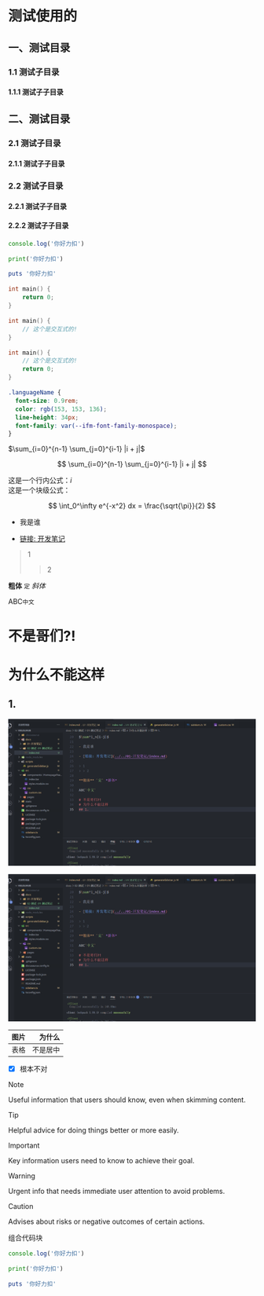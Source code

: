 # 测试使用的

## 一、测试目录
### 1.1 测试子目录
#### 1.1.1 测试子子目录

## 二、测试目录
### 2.1 测试子目录
#### 2.1.1 测试子子目录
### 2.2 测试子目录
#### 2.2.1 测试子子目录
#### 2.2.2 测试子子目录

```javascript [group1-JavaScript] vscode
console.log('你好力扣')
```

```python [group1-Python]
print('你好力扣')
```

```ruby [group1-Ruby]
puts '你好力扣'
```

```cpp
int main() {
    return 0;
}
```

```C vscode
int main() {
    // 这个是交互式的!
}
```

```cpp VsCode
int main() {
    // 这个是交互式的!
    return 0;
}
```

```css VsCode
.languageName {
  font-size: 0.9rem;
  color: rgb(153, 153, 136);
  line-height: 34px;
  font-family: var(--ifm-font-family-monospace);
}
```

$\sum_{i=0}^{n-1} \sum_{j=0}^{i-1} |i + j|$

$$
\sum_{i=0}^{n-1} \sum_{j=0}^{i-1} |i + j|
$$

这是一个行内公式：$i$  
这是一个块级公式：

$$
\int_0^\infty e^{-x^2} dx = \frac{\sqrt{\pi}}{2}
$$

- 我是谁

- [链接: 开发笔记](../../01-开发笔记/index.md)

> 1
> > 2

**粗体** `定` *斜体*

ABC`中文`

# 不是哥们?!
# 为什么不能这样
## 1.

![alt text ##w100##](./PixPin_2025-04-13_23-21-43.png)

![alt text](PixPin_2025-04-13_23-21-43.png)

|图片|为什么|
|:-:|-:|
|表格|不是居中|

- [x] 根本不对

> [!NOTE]
> Useful information that users should know, even when skimming content.

> [!TIP]
> Helpful advice for doing things better or more easily.

> [!IMPORTANT]
> Key information users need to know to achieve their goal.

> [!WARNING]
> Urgent info that needs immediate user attention to avoid problems.

> [!CAUTION]
> Advises about risks or negative outcomes of certain actions.

组合代码块

```javascript {1}
console.log('你好力扣')
```
```python {1}
print('你好力扣')
```
```ruby {3} 
puts '你好力扣'
```